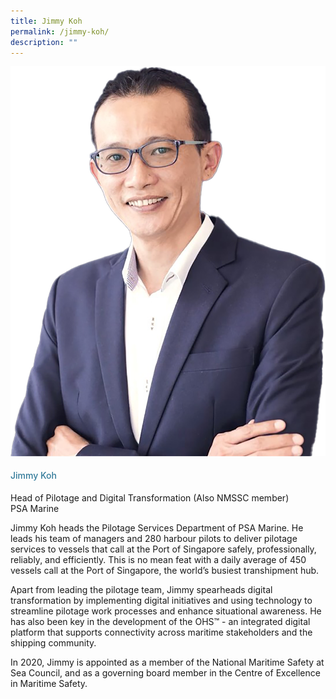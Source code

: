 ```yaml
---
title: Jimmy Koh
permalink: /jimmy-koh/
description: ""
---
```

<div class="row"> <div class="col is-3"> <img src="/images/Speakers_23/Session4/jimmy koh.png"> </div> <div class="col is-9 speaker-details"> <h4>Jimmy Koh</h4> <p>Head of Pilotage and Digital Transformation (Also NMSSC member) <br> PSA Marine <br> </p> <p> Jimmy Koh heads the Pilotage Services Department of PSA Marine. He leads his team of managers and 280 harbour pilots to deliver pilotage services to vessels that call at the Port of Singapore safely, professionally, reliably, and efficiently. This is no mean feat with a daily average of 450 vessels call at the Port of Singapore, the world’s busiest transhipment hub. </p> <p>Apart from leading the pilotage team, Jimmy spearheads digital transformation by implementing digital initiatives and using technology to streamline pilotage work processes and enhance situational awareness. He has also been key in the development of the OHS™ - an integrated digital platform that supports connectivity across maritime stakeholders and the shipping community. </p> <p>In 2020, Jimmy is appointed as a member of the National Maritime Safety at Sea Council, and as a governing board member in the Centre of Excellence in Maritime Safety.</p> </div> </div>




<style type="text/css"> 
    .is-left{
      text-align: left;
    }
    h4{
      font-weight: 500; 
      color: #337B9A !important;
    }
     .speaker-details p { text-align: justified; }
  </style>
